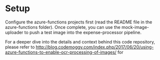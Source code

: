 # Setup 

Configure the azure-functions projects first (read the README file in the azure-functions folder). Once complete, you can use the mock-image-uploader to push a test image into the expense-processor pipeline.

For a deeper dive into the details and context behind this code repository, please refer to http://blog.codemoggy.com/index.php/2017/06/20/using-azure-functions-to-enable-ocr-processing-of-images/ for 
